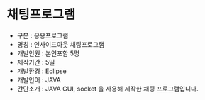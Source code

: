 # 채팅프로그램

+ 구분 : 응용프로그램
+ 명칭 : 인사이드아웃 채팅프로그램
+ 개발인원 : 본인포함 5명
+ 제작기간 : 5일
+ 개발환경 : Eclipse
+ 개발언어 : JAVA
+ 간단소개 : JAVA GUI, socket 을 사용해 제작한 채팅 프로그램입니다.
